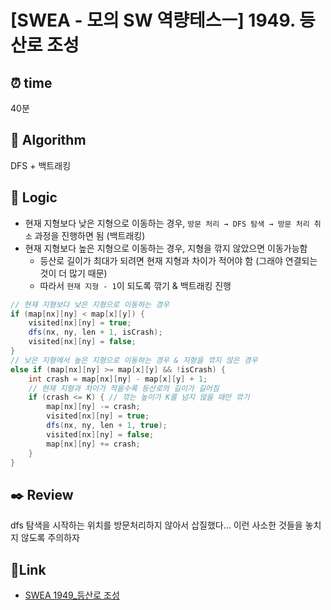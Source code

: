 # [SWEA - 모의 SW 역량테스ㅡ] 1949. 등산로 조성
 
## ⏰  **time**
40분

## :pushpin: **Algorithm**
DFS + 백트래킹

## :round_pushpin: **Logic**
- 현재 지형보다 낮은 지형으로 이동하는 경우, `방문 처리 → DFS 탐색 → 방문 처리 취소` 과정을 진행하면 됨 (백트래킹)
- 현재 지형보다 높은 지형으로 이동하는 경우, 지형을 깎지 않았으면 이동가능함
  - 등산로 길이가 최대가 되려면 현재 지형과 차이가 적어야 함 (그래야 연결되는 것이 더 많기 때문)
  - 따라서 `현재 지형 - 1`이 되도록 깎기 & 백트래킹 진행
```java
// 현재 지형보다 낮은 지형으로 이동하는 경우
if (map[nx][ny] < map[x][y]) {
    visited[nx][ny] = true;
    dfs(nx, ny, len + 1, isCrash);
    visited[nx][ny] = false;
}
// 낮은 지형에서 높은 지형으로 이동하는 경우 & 지형을 깎지 않은 경우
else if (map[nx][ny] >= map[x][y] && !isCrash) {
    int crash = map[nx][ny] - map[x][y] + 1;
    // 현재 지형과 차이가 적을수록 등산로의 길이가 길어짐
    if (crash <= K) { // 깎는 높이가 K를 넘지 않을 때만 깎기
        map[nx][ny] -= crash;
        visited[nx][ny] = true;
        dfs(nx, ny, len + 1, true);
        visited[nx][ny] = false;
        map[nx][ny] += crash;
    }
}
```

## :black_nib: **Review**
dfs 탐색을 시작하는 위치를 방문처리하지 않아서 삽질했다... 이런 사소한 것들을 놓치지 않도록 주의하자

## 📡**Link**
- [SWEA 1949_등산로 조성](https://swexpertacademy.com/main/code/problem/problemDetail.do?contestProbId=AV5PoOKKAPIDFAUq)
